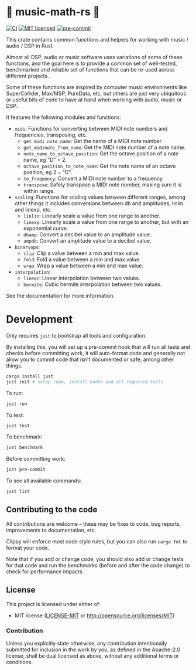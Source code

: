 # 🎹 music-math-rs 🎹

[![CI](https://github.com/madskjeldgaard/music-math-rs/workflows/CI/badge.svg)](https://github.com/madskjeldgaard/music-math-rs/actions?query=workflow%3ACI)
[![MIT licensed](https://img.shields.io/badge/license-MIT-blue.svg)](https://github.com/madskjeldgaard/music-math/blob/main/LICENSE-MIT)
[![pre-commit](https://img.shields.io/badge/pre--commit-enabled-brightgreen?logo=pre-commit&logoColor=white)](https://github.com/pre-commit/pre-commit)

This crate contains common functions and helpers for working with music / audio / DSP in Rust.

Almost all DSP, audio or music software uses variations of some of these functions, and the goal here is to provide a common set of well-tested, benchmarked and reliable set of functions that can be re-used across different projects.

Some of these functions are inspired by computer music environments like SuperCollider, Max/MSP, PureData, etc, but others are just very ubiquitous or useful bits of code to have at hand when working with audio, music or DSP.

It features the following modules and functions:
- `midi`: Functions for converting between MIDI note numbers and frequencies, transposing, etc.
    - `get_midi_note_name`: Get the name of a MIDI note number.
    - `get_midinote_from_name`: Get the MIDI note number of a note name.
    - `note_name_to_octave_position`: Get the octave position of a note name, eg "D" = 2.
    - `octave_position_to_note_name`: Get the note name of an octave position, eg 2 = "D".
    - `to_frequency`: Convert a MIDI note number to a frequency.
    - `transpose`: Safely transpose a MIDI note number, making sure it is within range.
- `scaling`: Functions for scaling values between different ranges, among other things it includes conversions between db and amplitudes, linlin and linexp, etc.
    - `linlin`: Linearly scale a value from one range to another.
    - `linexp`: Linearly scale a value from one range to another, but with an exponential curve.
    - `dbamp`: Convert a decibel value to an amplitude value.
    - `ampdb`: Convert an amplitude value to a decibel value.
- `binaryops`:
    - `clip`: Clip a value between a min and max value.
    - `fold`: Fold a value between a min and max value.
    - `wrap`: Wrap a value between a min and max value.
- `interpolation`:
    - `linear`: Linear interpolation between two values.
    - `hermite`: Cubic hermite interpolation between two values.

See the documentation for more information.

# Development

Only requires `just` to bootstrap all tools and configuration.

By installing this, you will set up a pre-commit hook that will run all tests and checks before committing work, it will auto-format code and generally not allow you to commit code that isn't documented or safe, among other things.

```bash
cargo install just
just init # setup repo, install hooks and all required tools
```

To run:
```bash
just run
```

To test:
```bash
just test
```

To benchmark:
```bash
just benchmark
```

Before committing work:
```bash
just pre-commit
```

To see all available commands:
```bash
just list
```

## Contributing to the code

All contributions are welcome – these may be fixes to code, bug reports, improvements to documentation, etc.

Clippy will enforce most code style rules, but you can also run `cargo fmt` to format your code.

Note that if you add or change code, you should also add or change tests for that code and run the benchmarks (before and after the code change) to check for performance impacts.

## License

This project is licensed under either of:
* MIT license ([LICENSE-MIT] or http://opensource.org/licenses/MIT)

### Contribution

Unless you explicitly state otherwise, any contribution intentionally submitted for inclusion in the work by you, as
defined in the Apache-2.0 license, shall be dual licensed as above, without any additional terms or conditions.

[LICENSE-MIT]: ./LICENSE-MIT
